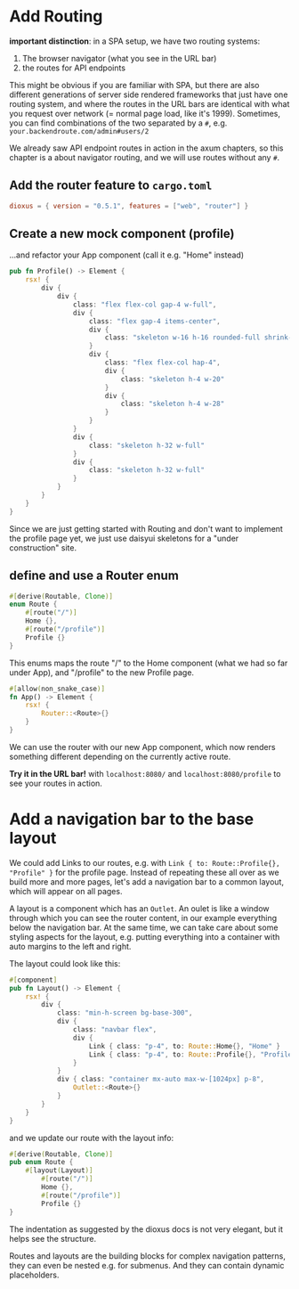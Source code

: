 # Add Routing

**important distinction**: in a SPA setup, we have two routing systems: 

1. The browser navigator (what you see in the URL bar)
2. the routes for API endpoints

This might be obvious if you are familiar with SPA, but there are also different generations of server side rendered frameworks that just have one routing system, and
where the routes in the URL bars are identical with what you request over network (= normal page load, like it's 1999).
Sometimes, you can find combinations of the two separated by a `#`, e.g. `your.backendroute.com/admin#users/2`

We already saw API endpoint routes in action in the axum chapters, so this chapter is a about navigator routing, and we will use routes without any `#`.

## Add the router feature to `cargo.toml`
```toml
dioxus = { version = "0.5.1", features = ["web", "router"] }
```

## Create a new mock component (profile)
...and refactor your App component (call it e.g. "Home" instead)

```rust
pub fn Profile() -> Element {
    rsx! {
        div {
            div {
                class: "flex flex-col gap-4 w-full",
                div {
                    class: "flex gap-4 items-center",
                    div {
                        class: "skeleton w-16 h-16 rounded-full shrink-0"
                    }
                    div {
                        class: "flex flex-col hap-4",
                        div {
                            class: "skeleton h-4 w-20"
                        }
                        div {
                            class: "skeleton h-4 w-28"
                        }
                    }
                }
                div {
                    class: "skeleton h-32 w-full"
                }
                div {
                    class: "skeleton h-32 w-full"
                }
            }
        }
    }
}
```
Since we are just getting started with Routing and don't want to implement the profile page yet,
we just use daisyui skeletons for a "under construction" site.

## define and use a Router enum
```rust
#[derive(Routable, Clone)]
enum Route {
    #[route("/")]
    Home {},
    #[route("/profile")]
    Profile {}
}
```

This enums maps the route "/" to the Home component (what we had so far under App), and "/profile" to the new Profile page.

```rust
#[allow(non_snake_case)]
fn App() -> Element {
    rsx! {
        Router::<Route>{}
    }
}
```
We can use the router with our new App component, which now renders something different depending on the currently active route.

**Try it in the URL bar!** with `localhost:8080/` and `localhost:8080/profile` to see your routes in action.

# Add a navigation bar to the base layout
We could add Links to our routes, e.g. with
`Link { to: Route::Profile{}, "Profile" }` for the profile page. Instead of repeating these all over as we build more and more pages, let's add a navigation bar to a common layout, which will appear on all pages.

A layout is a component which has an `Outlet`. An oulet is like a window through which you can see the router content, in our example everything below the navigation bar.
At the same time, we can take care about some styling aspects for the layout, e.g. putting 
everything into a container with auto margins to the left and right.

The layout could look like this:
```rust
#[component]
pub fn Layout() -> Element {
    rsx! {
        div {
            class: "min-h-screen bg-base-300",
            div {
                class: "navbar flex",
                div {
                    Link { class: "p-4", to: Route::Home{}, "Home" }
                    Link { class: "p-4", to: Route::Profile{}, "Profile" }
                }
            }
            div { class: "container mx-auto max-w-[1024px] p-8",
                Outlet::<Route>{}
            }
        }
    }
}
```

and we update our route with the layout info:
```rust
#[derive(Routable, Clone)]
pub enum Route {
    #[layout(Layout)]
        #[route("/")]
        Home {},
        #[route("/profile")]
        Profile {}
}
```

The indentation as suggested by the dioxus docs is not very elegant, but it helps see the structure.

Routes and layouts are the building blocks for complex navigation patterns, they can even be nested e.g. for submenus.
And they can contain dynamic placeholders.
